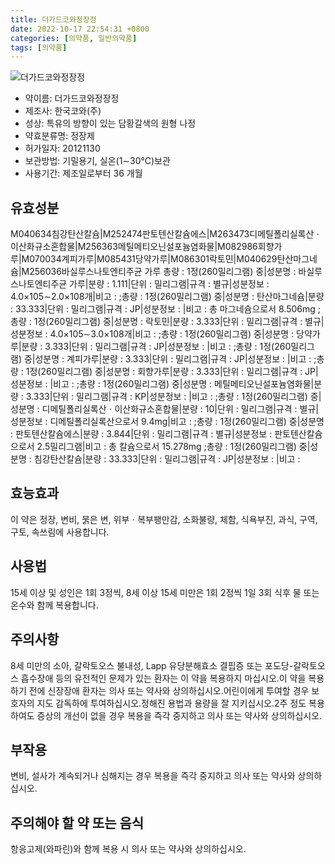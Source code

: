 ```yaml
---
title: 더가드코와정장정
date: 2022-10-17 22:54:31 +0800
categories: [의약품, 일반의약품]
tags: [의약품]
---
```

![더가드코와정장정](https://nedrug.mfds.go.kr/pbp/cmn/itemImageDownload/146032653169300013)

- 약이름: 더가드코와정장정
- 제조사: 한국코와(주)
- 성상: 특유의 방향이 있는 담황갈색의 원형 나정
- 약효분류명: 정장제
- 허가일자: 20121130
- 보관방법: 기밀용기, 실온(1∼30℃)보관
- 사용기간: 제조일로부터 36 개월
## 유효성분
M040634침강탄산칼슘|M252474판토텐산칼슘에스|M263473디메틸폴리실록산ㆍ이산화규소혼합물|M256363메틸메티오닌설포늄염화물|M082986회향가루|M070034계피가루|M085431당약가루|M086301락토민|M040629탄산마그네슘|M256036바실루스나토엔티주균 가루
총량 : 1정(260밀리그램) 중|성분명 : 바실루스나토엔티주균 가루|분량 : 1.111|단위 : 밀리그램|규격 : 별규|성분정보 : 4.0×105∼2.0×108개|비고 : ;총량 : 1정(260밀리그램) 중|성분명 : 탄산마그네슘|분량 : 33.333|단위 : 밀리그램|규격 : JP|성분정보 : |비고 : 총 마그네슘으로서 8.506mg
;총량 : 1정(260밀리그램) 중|성분명 : 락토민|분량 : 3.333|단위 : 밀리그램|규격 : 별규|성분정보 : 4.0×105∼3.0×108개|비고 : ;총량 : 1정(260밀리그램) 중|성분명 : 당약가루|분량 : 3.333|단위 : 밀리그램|규격 : JP|성분정보 : |비고 : ;총량 : 1정(260밀리그램) 중|성분명 : 계피가루|분량 : 3.333|단위 : 밀리그램|규격 : JP|성분정보 : |비고 : ;총량 : 1정(260밀리그램) 중|성분명 : 회향가루|분량 : 3.333|단위 : 밀리그램|규격 : JP|성분정보 : |비고 : ;총량 : 1정(260밀리그램) 중|성분명 : 메틸메티오닌설포늄염화물|분량 : 3.333|단위 : 밀리그램|규격 : KP|성분정보 : |비고 : ;총량 : 1정(260밀리그램) 중|성분명 : 디메틸폴리실록산ㆍ이산화규소혼합물|분량 : 10|단위 : 밀리그램|규격 : 별규|성분정보 : 디메틸폴리실록산으로서 9.4mg|비고 : ;총량 : 1정(260밀리그램) 중|성분명 : 판토텐산칼슘에스|분량 : 3.844|단위 : 밀리그램|규격 : 별규|성분정보 : 판토텐산칼슘으로서 2.5밀리그램|비고 : 총 칼슘으로서 15.278mg
;총량 : 1정(260밀리그램) 중|성분명 : 침강탄산칼슘|분량 : 33.333|단위 : 밀리그램|규격 : JP|성분정보 : |비고 :
## 효능효과
이 약은 정장, 변비, 묽은 변, 위부ㆍ복부팽만감, 소화불량, 체함, 식욕부진, 과식, 구역, 구토, 속쓰림에 사용합니다.
## 사용법
15세 이상 및 성인은 1회 3정씩, 8세 이상 15세 미만은 1회 2정씩 1일 3회 식후 물 또는 온수와 함께 복용합니다.
## 주의사항
8세 미만의 소아, 갈락토오스 불내성, Lapp 유당분해효소 결핍증 또는 포도당-갈락토오스 흡수장애 등의 유전적인 문제가 있는 환자는 이 약을 복용하지 마십시오.이 약을 복용하기 전에 신장장애 환자는 의사 또는 약사와 상의하십시오.어린이에게 투여할 경우 보호자의 지도 감독하에 투여하십시오.정해진 용법과 용량을 잘 지키십시오.2주 정도 복용하여도 증상의 개선이 없을 경우 복용을 즉각 중지하고 의사 또는 약사와 상의하십시오.
## 부작용
변비, 설사가 계속되거나 심해지는 경우 복용을 즉각 중지하고 의사 또는 약사와 상의하십시오.
## 주의해야 할 약 또는 음식
항응고제(와파린)와 함께 복용 시 의사 또는 약사와 상의하십시오.
